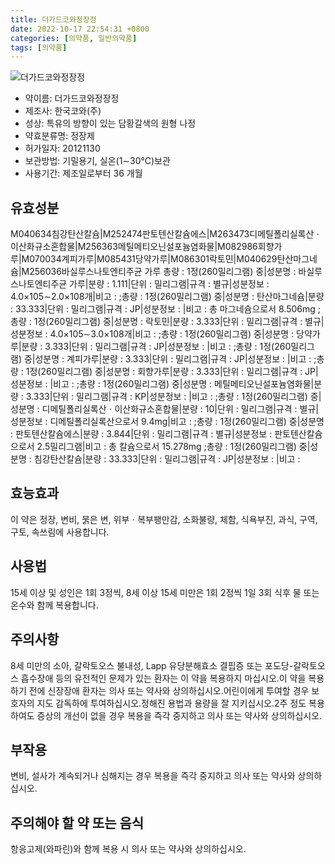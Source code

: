 ```yaml
---
title: 더가드코와정장정
date: 2022-10-17 22:54:31 +0800
categories: [의약품, 일반의약품]
tags: [의약품]
---
```

![더가드코와정장정](https://nedrug.mfds.go.kr/pbp/cmn/itemImageDownload/146032653169300013)

- 약이름: 더가드코와정장정
- 제조사: 한국코와(주)
- 성상: 특유의 방향이 있는 담황갈색의 원형 나정
- 약효분류명: 정장제
- 허가일자: 20121130
- 보관방법: 기밀용기, 실온(1∼30℃)보관
- 사용기간: 제조일로부터 36 개월
## 유효성분
M040634침강탄산칼슘|M252474판토텐산칼슘에스|M263473디메틸폴리실록산ㆍ이산화규소혼합물|M256363메틸메티오닌설포늄염화물|M082986회향가루|M070034계피가루|M085431당약가루|M086301락토민|M040629탄산마그네슘|M256036바실루스나토엔티주균 가루
총량 : 1정(260밀리그램) 중|성분명 : 바실루스나토엔티주균 가루|분량 : 1.111|단위 : 밀리그램|규격 : 별규|성분정보 : 4.0×105∼2.0×108개|비고 : ;총량 : 1정(260밀리그램) 중|성분명 : 탄산마그네슘|분량 : 33.333|단위 : 밀리그램|규격 : JP|성분정보 : |비고 : 총 마그네슘으로서 8.506mg
;총량 : 1정(260밀리그램) 중|성분명 : 락토민|분량 : 3.333|단위 : 밀리그램|규격 : 별규|성분정보 : 4.0×105∼3.0×108개|비고 : ;총량 : 1정(260밀리그램) 중|성분명 : 당약가루|분량 : 3.333|단위 : 밀리그램|규격 : JP|성분정보 : |비고 : ;총량 : 1정(260밀리그램) 중|성분명 : 계피가루|분량 : 3.333|단위 : 밀리그램|규격 : JP|성분정보 : |비고 : ;총량 : 1정(260밀리그램) 중|성분명 : 회향가루|분량 : 3.333|단위 : 밀리그램|규격 : JP|성분정보 : |비고 : ;총량 : 1정(260밀리그램) 중|성분명 : 메틸메티오닌설포늄염화물|분량 : 3.333|단위 : 밀리그램|규격 : KP|성분정보 : |비고 : ;총량 : 1정(260밀리그램) 중|성분명 : 디메틸폴리실록산ㆍ이산화규소혼합물|분량 : 10|단위 : 밀리그램|규격 : 별규|성분정보 : 디메틸폴리실록산으로서 9.4mg|비고 : ;총량 : 1정(260밀리그램) 중|성분명 : 판토텐산칼슘에스|분량 : 3.844|단위 : 밀리그램|규격 : 별규|성분정보 : 판토텐산칼슘으로서 2.5밀리그램|비고 : 총 칼슘으로서 15.278mg
;총량 : 1정(260밀리그램) 중|성분명 : 침강탄산칼슘|분량 : 33.333|단위 : 밀리그램|규격 : JP|성분정보 : |비고 :
## 효능효과
이 약은 정장, 변비, 묽은 변, 위부ㆍ복부팽만감, 소화불량, 체함, 식욕부진, 과식, 구역, 구토, 속쓰림에 사용합니다.
## 사용법
15세 이상 및 성인은 1회 3정씩, 8세 이상 15세 미만은 1회 2정씩 1일 3회 식후 물 또는 온수와 함께 복용합니다.
## 주의사항
8세 미만의 소아, 갈락토오스 불내성, Lapp 유당분해효소 결핍증 또는 포도당-갈락토오스 흡수장애 등의 유전적인 문제가 있는 환자는 이 약을 복용하지 마십시오.이 약을 복용하기 전에 신장장애 환자는 의사 또는 약사와 상의하십시오.어린이에게 투여할 경우 보호자의 지도 감독하에 투여하십시오.정해진 용법과 용량을 잘 지키십시오.2주 정도 복용하여도 증상의 개선이 없을 경우 복용을 즉각 중지하고 의사 또는 약사와 상의하십시오.
## 부작용
변비, 설사가 계속되거나 심해지는 경우 복용을 즉각 중지하고 의사 또는 약사와 상의하십시오.
## 주의해야 할 약 또는 음식
항응고제(와파린)와 함께 복용 시 의사 또는 약사와 상의하십시오.
